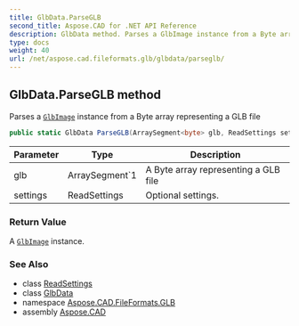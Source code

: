 ```yaml
---
title: GlbData.ParseGLB
second_title: Aspose.CAD for .NET API Reference
description: GlbData method. Parses a GlbImage instance from a Byte array representing a GLB file
type: docs
weight: 40
url: /net/aspose.cad.fileformats.glb/glbdata/parseglb/
---
```

## GlbData.ParseGLB method

Parses a [`GlbImage`](../../glbimage/) instance from a Byte array representing a GLB file

```csharp
public static GlbData ParseGLB(ArraySegment<byte> glb, ReadSettings settings = null)
```

| Parameter | Type | Description |
| --- | --- | --- |
| glb | ArraySegment`1 | A Byte array representing a GLB file |
| settings | ReadSettings | Optional settings. |

### Return Value

A [`GlbImage`](../../glbimage/) instance.

### See Also

* class [ReadSettings](../../readsettings/)
* class [GlbData](../)
* namespace [Aspose.CAD.FileFormats.GLB](../../glbdata/)
* assembly [Aspose.CAD](../../../)


